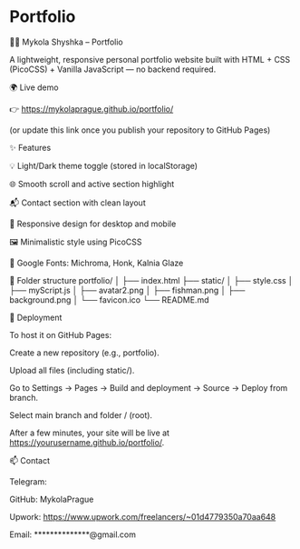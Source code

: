 # Portfolio

🧑‍💻 Mykola Shyshka – Portfolio

A lightweight, responsive personal portfolio website built with
HTML + CSS (PicoCSS) + Vanilla JavaScript — no backend required.

🌍 Live demo

👉 https://mykolaprague.github.io/portfolio/

(or update this link once you publish your repository to GitHub Pages)

✨ Features

💡 Light/Dark theme toggle (stored in localStorage)

🌐 Smooth scroll and active section highlight

📬 Contact section with clean layout

🧩 Responsive design for desktop and mobile

🖼️ Minimalistic style using PicoCSS

🎨 Google Fonts: Michroma, Honk, Kalnia Glaze

📁 Folder structure
portfolio/
│
├── index.html
├── static/
│   ├── style.css
│   ├── myScript.js
│   ├── avatar2.png
│   ├── fishman.png
│   ├── background.png
│   └── favicon.ico
└── README.md

🚀 Deployment

To host it on GitHub Pages:

Create a new repository (e.g., portfolio).

Upload all files (including static/).

Go to
Settings → Pages → Build and deployment → Source → Deploy from branch.

Select main branch and folder / (root).

After a few minutes, your site will be live at
https://yourusername.github.io/portfolio/.

📫 Contact

Telegram:

GitHub: MykolaPrague

Upwork: https://www.upwork.com/freelancers/~01d4779350a70aa648

Email: **************@gmail.com

